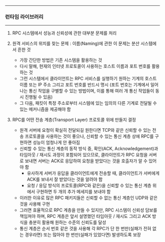 -----
### 런타임 라이브러리
-----
1. RPC 시스템에서 성능과 신뢰성에 관한 대부분 문제를 처리
2. 원격 서비스의 위치를 찾는 문제 : 이름(Naming)에 관한 이 문제는 분산 시스템에서 흔한 것
   - 가장 간단한 방법은 기존 시스템을 활용하는 것
   - 다시 말해, 현재의 인터넷 프로토콜이 사용하는 호스트 이름과 포트 번호를 활용하는 것
   - 그런 시스템에서 클라이언트는 RPC 서비스를 실행하기 원하는 기계의 호스트 이름 또는 IP 주소 그리고 포트 번호를 반드시 명시 (포트 번호는 기계에서 일어나는 통신 작업을 구별할 수 있는 방법이며, 이를 통해 여러 개 통신 작업들이 동시 진행될 수 있음)
   - 그 다음, 패킷이 특정 주소로부터 시스템에 있는 임의의 다른 기계로 전달될 수 있는 메커니즘을 제공해야 함

3. RPC를 어떤 전송 계층(Transport Layer) 프로토콜 위에 만들지 결정
   - 원격 서버에 요청이 확실히 전달되길 원한다면 TCP와 같은 신뢰할 수 있는 전송 프로토콜을 사용하는 것이 좋으나, 신뢰할 수 있는 통신 계층 상에 RPC를 구현하면 성능이 엄청나게 안 좋아짐
   - 신뢰할 수 있는 통신 계층의 동작 방식 중, 확인(ACK, Acknowledgement)과 타임아웃 / 재시도 과정이 포함되어 있으므로, 클라이언트가 RPC 요청을 서버로 보내면 서버는 ACK로 응답하여 요청을 받았다는 것을 호출자가 알 수 있어야 함
     + 유사하게 서버가 응답을 클라이언트에게 전송할 때, 클라이언트가 서버에게 ACK를 보내서 잘 받았다는 것을 알려야 함
     + 요청 / 응답 방식의 프로토콜(RPC와 같은)을 신뢰할 수 있는 통신 계층 위에서 구현하면 두 개의 추가 메세지를 보내야 함
   - 이러한 이유로 많은 RPC 패키지들은 신뢰할 수 없는 통신 계층인 UDP와 같은 것을 사용해 구현
   - 그러면 효율적으로 RPC 계층을 만들 수 있지만, RPC 시스템이 신뢰성 담보를 책임져야 하며, RPC 계층은 앞서 설명했던 타임아웃 / 재시도 그리고 ACK 방식을 충분히 활용해 원하는 수준의 신뢰도를 달성
   - 통신 계층은 순서 번호 같은 것을 사용해 각 RPC가 단 한 번만(실패가 전혀 없는 경우라면) 또는 많아야 한 번만(실패가 있었다면) 발생하도록 보장

